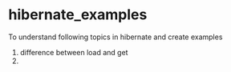 hibernate_examples
==================


To understand following topics in hibernate and create examples
1. difference between load and get
2. 
